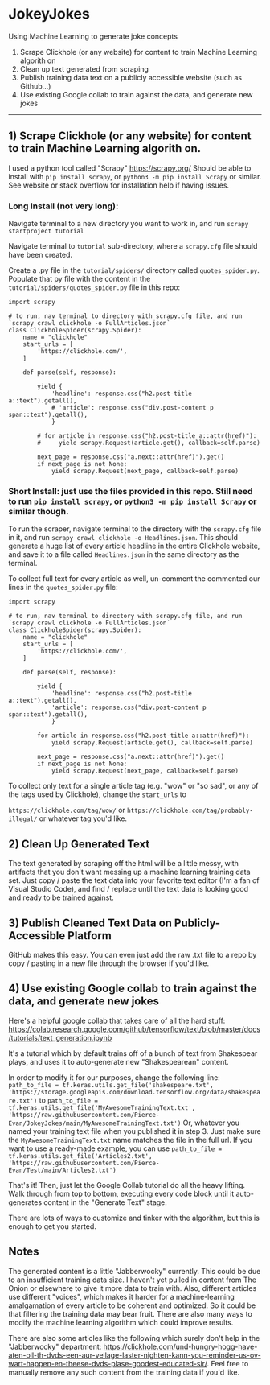 # JokeyJokes
Using Machine Learning to generate joke concepts

1) Scrape Clickhole (or any website) for content to train Machine Learning algorith on
2) Clean up text generated from scraping
3) Publish training data text on a publicly accessible website (such as Github...)
4) Use existing Google collab to train against the data, and generate new jokes
_______________________

## 1) Scrape Clickhole (or any website) for content to train Machine Learning algorith on.

I used a python tool called "Scrapy" https://scrapy.org/ 
Should be able to install with `pip install scrapy`, or `python3 -m pip install Scrapy` or similar.  See website or stack overflow for installation help if having issues.

### Long Install (not very long):

Navigate terminal to a new directory you want to work in, and run `scrapy startproject tutorial`

Navigate terminal to `tutorial` sub-directory, where a `scrapy.cfg` file should have been created.

Create a .py file in the `tutorial/spiders/` directory called `quotes_spider.py`.  Populate that py file with the content in the `tutorial/spiders/quotes_spider.py` file in this repo:
```
import scrapy

# to run, nav terminal to directory with scrapy.cfg file, and run `scrapy crawl clickhole -o FullArticles.json`
class ClickholeSpider(scrapy.Spider):
    name = "clickhole"
    start_urls = [
        'https://clickhole.com/',
    ]

    def parse(self, response):

        yield { 
            'headline': response.css("h2.post-title a::text").getall(),
            # 'article': response.css("div.post-content p span::text").getall(),
            }

        # for article in response.css("h2.post-title a::attr(href)"):
        #     yield scrapy.Request(article.get(), callback=self.parse)

        next_page = response.css("a.next::attr(href)").get()
        if next_page is not None:
            yield scrapy.Request(next_page, callback=self.parse)
```

### Short Install: just use the files provided in this repo.  Still need to run `pip install scrapy`, or `python3 -m pip install Scrapy` or similar though.

To run the scraper, navigate terminal to the directory with the `scrapy.cfg` file in it, and run `scrapy crawl clickhole -o Headlines.json`.  This should generate a huge list of every article headline in the entire Clickhole website, and save it to a file called `Headlines.json` in the same directory as the terminal.

To collect full text for every article as well, un-comment the commented our lines in the `quotes_spider.py` file:
```
import scrapy

# to run, nav terminal to directory with scrapy.cfg file, and run `scrapy crawl clickhole -o FullArticles.json`
class ClickholeSpider(scrapy.Spider):
    name = "clickhole"
    start_urls = [
        'https://clickhole.com/',
    ]

    def parse(self, response):

        yield { 
            'headline': response.css("h2.post-title a::text").getall(),
            'article': response.css("div.post-content p span::text").getall(),
            }

        for article in response.css("h2.post-title a::attr(href)"):
            yield scrapy.Request(article.get(), callback=self.parse)

        next_page = response.css("a.next::attr(href)").get()
        if next_page is not None:
            yield scrapy.Request(next_page, callback=self.parse)
```

To collect only text for a single article tag (e.g. "wow" or "so sad", or any of the tags used by Clickhole), change the `start_urls` to 

`https://clickhole.com/tag/wow/`
or 
`https://clickhole.com/tag/probably-illegal/`
or whatever tag you'd like.

## 2) Clean Up Generated Text

The text generated by scraping off the html will be a little messy, with artifacts that you don't want messing up a machine learning training data set.  Just copy / paste the text data into your favorite text editor (I'm a fan of Visual Studio Code), and find / replace until the text data is looking good and ready to be trained against.

## 3) Publish Cleaned Text Data on Publicly-Accessible Platform

GitHub makes this easy.  You can even just add the raw .txt file to a repo by copy / pasting in a new file through the browser if you'd like.

## 4) Use existing Google collab to train against the data, and generate new jokes

Here's a helpful google collab that takes care of all the hard stuff: https://colab.research.google.com/github/tensorflow/text/blob/master/docs/tutorials/text_generation.ipynb

It's a tutorial which by default trains off of a bunch of text from Shakespear plays, and uses it to auto-generate new "Shakespearean" content.

In order to modify it for our purposes, change the following line:
`path_to_file = tf.keras.utils.get_file('shakespeare.txt', 'https://storage.googleapis.com/download.tensorflow.org/data/shakespeare.txt')`
to 
`path_to_file = tf.keras.utils.get_file('MyAwesomeTrainingText.txt', 'https://raw.githubusercontent.com/Pierce-Evan/JokeyJokes/main/MyAwesomeTrainingText.txt')`
Or, whatever you named your training text file when you published it in step 3.  Just make sure the `MyAwesomeTrainingText.txt` name matches the file in the full url.  If you want to use a ready-made example, you can use
`path_to_file = tf.keras.utils.get_file('Articles2.txt', 'https://raw.githubusercontent.com/Pierce-Evan/Test/main/Articles2.txt')`

That's it!  Then, just let the Google Collab tutorial do all the heavy lifting.  Walk through from top to bottom, executing every code block until it auto-generates content in the "Generate Text" stage.

There are lots of ways to customize and tinker with the algorithm, but this is enough to get you started.

## Notes
The generated content is a little "Jabberwocky" currently.  This could be due to an insufficient training data size.  I haven't yet pulled in content from The Onion or elsewhere to give it more data to train with.  Also, different articles use different "voices", which makes it harder for a machine-learning amalgamation of every article to be coherent and optimized.  So it could be that filtering the training data may bear fruit.  There are also many ways to modify the machine learning algorithm which could improve results.  

There are also some articles like the following which surely don't help in the "Jabberwocky" department: https://clickhole.com/und-hungry-hogg-have-aten-oll-th-dvds-een-aur-vellage-laster-nighten-kann-you-reminder-us-ov-wart-happen-en-theese-dvds-plase-goodest-educated-sir/. Feel free to manually remove any such content from the training data if you'd like.
